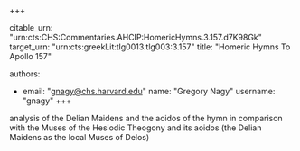 +++


citable_urn: "urn:cts:CHS:Commentaries.AHCIP:HomericHymns.3.157.d7K98Gk"
target_urn: "urn:cts:greekLit:tlg0013.tlg003:3.157"
title: "Homeric Hymns To Apollo 157"

authors:
- email: "gnagy@chs.harvard.edu"
  name: "Gregory Nagy"
  username: "gnagy"
+++

<p>analysis of the Delian Maidens and the aoidos of the hymn in comparison with the Muses of the Hesiodic Theogony and its aoidos (the Delian Maidens as the local Muses of Delos)</p>